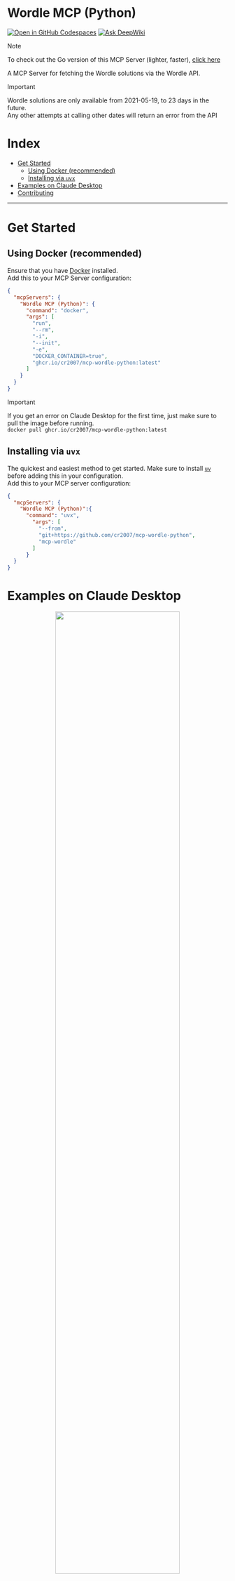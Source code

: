 <!-- omit from toc -->
# Wordle MCP (Python)

[![Open in GitHub Codespaces](https://github.com/codespaces/badge.svg)](https://codespaces.new/cr2007/mcp-wordle-python)
[![Ask DeepWiki](https://deepwiki.com/badge.svg)](https://deepwiki.com/cr2007/mcp-wordle-python)

> [!NOTE]
> To check out the Go version of this MCP Server (lighter, faster), [click here](https://github.com/cr2007/mcp-wordle-go)


A MCP Server for fetching the Wordle solutions via the Wordle API.

> [!IMPORTANT]
> Wordle solutions are only available from 2021-05-19, to 23 days in the future.<br>
> Any other attempts at calling other dates will return an error from the API

<!-- omit from toc -->
# Index
- [Get Started](#get-started)
  - [Using Docker (recommended)](#using-docker-recommended)
  - [Installing via `uvx`](#installing-via-uvx)
- [Examples on Claude Desktop](#examples-on-claude-desktop)
- [Contributing](#contributing)

---

# Get Started

## Using Docker (recommended)

Ensure that you have [Docker](https://www.docker.com) installed.<br>
Add this to your MCP Server configuration:

```json
{
  "mcpServers": {
    "Wordle MCP (Python)": {
      "command": "docker",
      "args": [
        "run",
        "--rm",
        "-i",
        "--init",
        "-e",
        "DOCKER_CONTAINER=true",
        "ghcr.io/cr2007/mcp-wordle-python:latest"
      ]
    }
  }
}
```

> [!IMPORTANT]  
> If you get an error on Claude Desktop for the first time, just make sure to pull the image before running.<br>
> `docker pull ghcr.io/cr2007/mcp-wordle-python:latest`

## Installing via `uvx`

The quickest and easiest method to get started. Make sure to install [`uv`](https://docs.astral.sh/uv) before adding this in your configuration.<br>
Add this to your MCP server configuration:

```json
{
  "mcpServers": {
    "Wordle MCP (Python)":{
      "command": "uvx",
        "args": [
          "--from",
          "git+https://github.com/cr2007/mcp-wordle-python",
          "mcp-wordle"
        ]
      }
  }
}
```

# Examples on Claude Desktop

<div align="center">
    <img width=75%, src="./images/Claude_Chat-Example.png">
</div>

# Contributing

Contributions are welcome! You may [fork](https://github.com/cr2007/mcp-wordle-python/fork) the repo, create your changes in a branch, and then create a [Pull Request](https://github.com/cr2007/mcp-wordle-python/compare)
